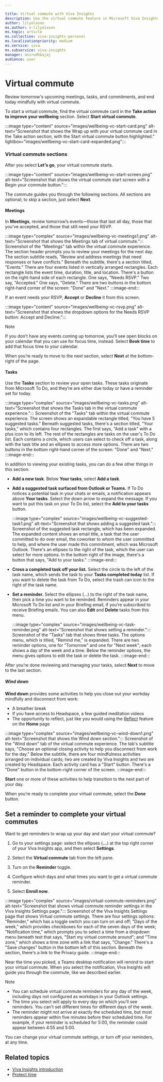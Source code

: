 ```yaml
---

title: Virtual commute with Viva Insights
description: Use the virtual commute feature in Microsoft Viva Insights
author: lilyolason
ms.author: v-lilyolason
ms.topic: article
ms.collection: viva-insights-personal
ms.localizationpriority: medium 
ms.service: viva
ms.subservice: viva-insights
manager: anirudhbajaj
audience: user
---
```


# Virtual commute

Review tomorrow's upcoming meetings, tasks, and commitments, and end today mindfully with virtual commute. 

To start a virtual commute, find the virtual commute card in the **Take action to improve your wellbeing** section. Select **Start virtual commute**. 

:::image type="content" source="images/wellbeing-vc-start-card.png" alt-text="Screenshot that shows the Wrap up with your virtual commute card in the Take action section, with the Start virtual commute button highlighted." lightbox="images/wellbeing-vc-start-card-expanded.png":::


### Virtual commute sections

After you select **Let's go**, your virtual commute starts.

:::image type="content" source="images/wellbeing-vc-start-screen.png" alt-text="Screenshot that shows the virtual commute start screen with a Begin your commute button.":::

The commute guides you through the following sections. All sections are optional; to skip a section, just select **Next**.

#### Meetings

In **Meetings**, review tomorrow’s events—those that last all day, those that you’ve accepted, and those that still need your RSVP. 

:::image type="complex" source="images/wellbeing-vc-meetings1.png" alt-text="Screenshot that shows the Meetings tab of virtual commute.":::
   Screenshot of the "Meetings" tab within the virtual commute experience. The section header prompts you to review your meetings for the next day. The section subtitle reads, "Review and address meetings that need responses or have conflicts." Beneath the subtitle, there's a section titled, "Events." There are four events listed in vertically arranged rectangles. Each rectangle lists the event time, duration, title, and location. There's a button on the right-hand side of each rectangle. One says, "Needs RSVP." Two say, "Accepted." One says, "Delete." There are two buttons in the bottom right-hand corner of the screen: "Done" and "Next."
:::image-end:::

If an event needs your RSVP, **Accept** or **Decline** it from this screen. 

:::image type="content" source="images/wellbeing-vc-rsvp.png" alt-text="Screenshot that shows the dropdown options for the Needs RSVP button: Accept and Decline.":::

>[!Note]
>If you don’t have any events coming up tomorrow, you’ll see open blocks on your calendar that you can use for focus time, instead. Select **Book time** to add that focus time to your calendar.

When you’re ready to move to the next section, select **Next** at the bottom-right of the page.

#### Tasks

Use the **Tasks** section to review your open tasks. These tasks originate from Microsoft To Do, and they’re are either due today or have a reminder set for today.

:::image type="complex" source="images/wellbeing-vc-tasks.png" alt-text="Screenshot that shows the Tasks tab in the virtual commute experience.":::
   Screenshot of the "Tasks" tab within the virtual commute experience. The screen shows an expandable rectangle titled, "You have 5 suggested tasks." Beneath suggested tasks, there's a section titled, "Your tasks," which contains four rectangles. The first says, "Add a task" with a plus icon to its left. The rest of the rectangles are tasks on the user's To Do list. Each contains a circle, which users can select to check off a task, along with the task title and an ellipses to access more options. There are two buttons in the bottom right-hand corner of the screen: "Done" and "Next."
:::image-end:::

In addition to viewing your existing tasks, you can do a few other things in this section:

* **Add a new task**. Below **Your tasks**, select **Add a task**.

* **Add a suggested task surfaced from Outlook or Teams.** If To Do notices a potential task in your chats or emails, a notification appears above **Your tasks**. Select the down arrow to expand the message. If you want to put this task on your To Do list, select the **Add to your tasks** button. 

   :::image type="complex" source="images/wellbeing-vc-suggested-task1.png" alt-text="Screenshot that shows adding a suggested task.":::
       Screenshot of the suggested task rectangle, which has been expanded. The expanded content shows an email title, a task that the user committed to do over email, the coworker to whom the user committed to help, and where the user made this commitment, which was Microsoft Outlook. There's an ellipses to the right of the task, which the user can select for more options. In the bottom right of the image, there's a button that says, "Add to your tasks."
:::image-end:::

* **Cross a completed task off your list.** Select the circle to the left of the task name, which sends the task to your **Tasks completed today** list. If you want to delete the task from To Do, select the trash can icon to the right of the task name.

* **Set a reminder.** Select the ellipses (…) to the right of the task name, then pick a time you want to be reminded. Reminders appear in your Microsoft To Do list and in your Briefing email, if you’re subscribed to receive Briefing emails. You can also **Edit** and **Delete** tasks from this menu.

    :::image type="complex" source="images/wellbeing-vc-task-reminder.png" alt-text="Screenshot that shows setting a reminder.":::
       Screenshot of the "Tasks" tab that shows three tasks. The options menu, which is titled, "Remind me," is expanded. There are two reminder options, one for "Tomorrow" and one for "Next week"; each shows a day of the week and a time. Below the reminder options, the menu gives options to edit the task or delete the task.
:::image-end:::

After you’re done reviewing and managing your tasks, select **Next** to move to the last section.

##### Wind down

**Wind down** provides some activities to help you close out your workday mindfully and disconnect from work:

* A breather break
* If you have access to Headspace, a few guided meditation videos
* The opportunity to reflect, just like you would using the [Reflect](reflect.md) feature on the **Home** page


:::image type="complex" source="images/wellbeing-vc-wind-down1.png" alt-text="Screenshot that shows the Wind down section.":::
   Screenshot of the "Wind down" tab of the virtual commute experience. The tab's subtitle says, "Choose an optional closing activity to help you disconnect from work for the day." Below the subtitle, there are four mindfulness activities arranged on individual cards; two are created by Viva Insights and two are created by Headspace. Each activity card has a "Start" button. There's a "Done" button in the bottom-right corner of the screen.
:::image-end:::


**Start** one or more of these activities to help transition to the next part of your day.

When you’re ready to complete your virtual commute, select the **Done** button.

## Set a reminder to complete your virtual commutes

Want to get reminders to wrap up your day and start your virtual commute?  

1. Go to your settings page: select the ellipses (**...**) at the top right corner of your Viva Insights app, and then select **Settings**.  

1. Select the **Virtual commute** tab from the left pane. 

1. Turn on the **Reminder** toggle. 

1. Configure which days and what times you want to get a virtual commute reminder.  

1. Select **Enroll now**. 

:::image type="complex" source="images/virtual-commute-reminders.png" alt-text="Screenshot that shows virtual commute reminder settings in the Viva Insights Settings page.":::
   Screenshot of the Viva Insights Settings page that shows Virtual commute settings. There are four settings options: "Reminder," which has a toggle switch you can turn on and off; "Days of the week," which provides checkboxes for each of the seven days of the week; "Notification time," which prompts you to select a time from a dropdown menu beneath text that says, "Start my virtual commute around"; and "Time zone," which shows a time zone with a link that says, "Change." There's a "Save changes" button in the bottom left of this section. Beneath the section, there's a link to the Privacy guide.
:::image-end:::

Near the time you picked, a Teams desktop notification will remind to start your virtual commute. When you select the notification, Viva Insights will guide you through the commute, like we described earlier. 

>[!Note]
>
>* You can schedule virtual commute reminders for any day of the week, including days not configured as workdays in your Outlook settings.
>* The time you select will apply to every day on which you'll see reminders. You can't set different times for different days of the week.
>* The reminder might not arrive at exactly the scheduled time, but most reminders appear within five minutes before their scheduled time. For example, if your reminder is scheduled for 5:00, the reminder could appear between 4:55 and 5:00.

You can change your virtual commute settings, or turn off your reminders, at any time. 


## Related topics

* [Viva Insights introduction](viva-teams-app.md)
* [Protect time](viva-insights-protect-time.md)
